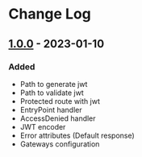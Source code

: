 # Change Log

## [1.0.0] - 2023-01-10
### Added
- Path to generate jwt
- Path to validate jwt
- Protected route with jwt
- EntryPoint handler
- AccessDenied handler
- JWT encoder
- Error attributes (Default response)
- Gateways configuration

[1.0.0]: https://github.com/cmeza20/spring-boot-starter-jwt/tree/1.0.0